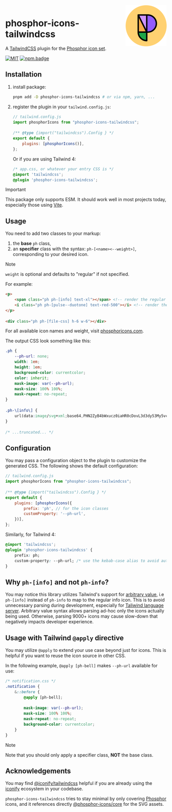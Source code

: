 <img src="/meta/phosphor-mark-tight-yellow.png" width="128" align="right" />

# phosphor-icons-tailwindcss

A [TailwindCSS] plugin for the [Phosphor icon set][phosphor].

[![MIT][license.badge]][license] [![npm.badge]][npm]

## Installation

1. install package:

	```bash
	pnpm add -D phosphor-icons-tailwindcss # or via npm, yarn, ...
	```

2. register the plugin in your `tailwind.config.js`:

	```js
	// tailwind.config.js
	import phosphorIcons from "phosphor-icons-tailwindcss";

	/** @type {import("tailwindcss").Config } */
	export default {
		plugins: [phosphorIcons()],
	};
	```

	Or if you are using Tailwind 4:

	```css
	/* app.css, or whatever your entry CSS is */
	@import 'tailwindcss';
	@plugin 'phosphor-icons-tailwindcss';
	```

> [!IMPORTANT]
> This package only supports ESM. It should work well in most projects today, especially those using
> [Vite](https://vitejs.dev/).

## Usage

You need to add two classes to your markup:

1. the **base** `ph` class,
2. an **specifier** class with the syntax: `ph-[<name><--weight>]`, corresponding to your desired icon.

> [!NOTE]
> `weight` is optional and defaults to "regular" if not specified.

For example:

```html
<p>
	<span class="ph ph-[info] text-xl"></span> <!-- render the regular info icon -->
	<i class="ph ph-[pulse--duotone] text-red-500"></i> <!-- render the pulse icon in duotone weight -->
</p>

<div class="ph ph-[file-css] h-6 w-6"></div>
```

For all available icon names and weight, visit [phosphoricons.com][phosphor].

The output CSS look something like this:

```css
.ph {
	--ph-url: none;
	width: 1em;
	height: 1em;
	background-color: currentcolor;
	color: inherit;
	mask-image: var(--ph-url);
	mask-size: 100% 100%;
	mask-repeat: no-repeat;
}

.ph-\[info\] {
	url(data:image/svg+xml;base64,PHN2ZyB4bWxucz0iaHR0cDovL3d3dy53My5vcmcvMjAwMC9zdmciIHZpZXdCb3g9IjAgMCAyNTYgMjU2IiBmaWxsPSJjdXJyZW50Q29sb3IiPjxwYXRoIGQ9Ik0xMjgsMjRBMTA0LDEwNCwwLDEsMCwyMzIsMTI4LDEwNC4xMSwxMDQuMTEsMCwwLDAsMTI4LDI0Wm0wLDE5MmE4OCw4OCwwLDEsMSw4OC04OEE4OC4xLDg4LjEsMCwwLDEsMTI4LDIxNlptMTYtNDBhOCw4LDAsMCwxLTgsOCwxNiwxNiwwLDAsMS0xNi0xNlYxMjhhOCw4LDAsMCwxLDAtMTYsMTYsMTYsMCwwLDEsMTYsMTZ2NDBBOCw4LDAsMCwxLDE0NCwxNzZaTTExMiw4NGExMiwxMiwwLDEsMSwxMiwxMkExMiwxMiwwLDAsMSwxMTIsODRaIi8+PC9zdmc+);
}

/* ...truncated... */
```

## Configuration

You may pass a configuration object to the plugin to customize the generated CSS. The following
shows the default configuration:

```js
// tailwind.config.js
import phosphorIcons from "phosphor-icons-tailwindcss";

/** @type {import("tailwindcss").Config } */
export default {
	plugins: [phosphorIcons({
		prefix: 'ph', // for the icon classes
		customProperty: '--ph-url',
	})],
};
```

Similarly, for Tailwind 4:

```css
@import 'tailwindcss';
@plugin 'phosphor-icons-tailwindcss' {
	prefix: ph;
	custom-property: --ph-url; /* use the kebab-case alias to avoid auto-format by stylelint / prettier */
}
```

## Why `ph-[info]` and not `ph-info`?

You may notice this library utilizes Tailwind's support for [arbitrary value](https://tailwindcss.com/docs/adding-custom-styles#using-arbitrary-values), i.e `ph-[info]` instead of `ph-info` to map to the regular info icon. This is to avoid unnecessary parsing during development, especially for [Taliwind language server](https://github.com/tailwindlabs/tailwindcss-intellisense). Arbitrary value syntax allows parsing ad-hoc only the icons actually being used. Otherwise, parsing 9000+ icons may cause slow-down that negatively impacts developer experience.

## Usage with Tailwind `@apply` directive

You may utilize `@apply` to extend your use case beyond just for icons. This is helpful if you want
to reuse the icon source in other CSS.

In the following example, `@apply [ph-bell]` makes `--ph-url` available for use:

```css
/* notification.css */
.notification {
	&::before {
		@apply [ph-bell];

		mask-image: var(--ph-url);
		mask-size: 100% 100%;
		mask-repeat: no-repeat;
		background-color: currentcolor;
	}
}
```

> [!NOTE]
> Note that you should only apply a specifier class, **NOT** the base class.

## Acknowledgements

You may find [@iconify/tailwindcss](https://iconify.design/docs/usage/css/tailwind/) helpful if you
are already using the [iconify](https://iconify.design/) ecosystem in your codebase.

`phosphor-icons-tailwindcss` tries to stay minimal by only covering [Phosphor] icons, and it references directly [@phosphor-icons/core](https://github.com/phosphor-icons/core) for the SVG assets.

[phosphor]: https://phosphoricons.com
[tailwindcss]: https://tailwindcss.com
<!-- header badges -->
[license.badge]: https://img.shields.io/badge/license-MIT-blue.svg
[license]: ./LICENSE
[npm.badge]: https://img.shields.io/npm/v/phosphor-icons-tailwindcss
[npm]: https://www.npmjs.com/package/phosphor-icons-tailwindcss
